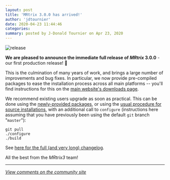 ```yaml
---
layout: post
title: 'MRtrix 3.0.0 has arrived!'
author: 'jdtournier'
date: 2020-04-23 11:44:46
categories:
summary: posted by J-Donald Tournier on Apr 23, 2020
---
```

![release](https://community.mrtrix.org/uploads/default/original/2X/7/72f721cb630e57b9cded13c39cd0870e649554a0.jpeg) 

**We are pleased to announce the immediate full release of *MRtrix* 3.0.0** - our first production release! :tada:

This is the culmination of many years of work, and brings a large number of improvements and bug fixes. In particular, we now provide pre-compiled packages to ease the installation process across all main platforms -- you'll find instructions for this on the [main website's downloads page](https://www.mrtrix.org/download/).

We recommend existing users upgrade as soon as practical. This can be done using the [newly-provided packages](https://www.mrtrix.org/download/), or using the [usual procedure for source installations](https://mrtrix.readthedocs.io/en/3.0.0/installation/build_from_source.html#keeping-mrtrix3-up-to-date), with an additional call to  `configure` (instructions here assuming that you have previously been using the default `git` branch "`master`"):

```
git pull
./configure
./build
```

See [here for the full (and very long) changelog](https://community.mrtrix.org/t/mrtrix-3-0-rc3-3-0-0-changelog/3552). 

All the best from the  *MRtrix3*  team!

---

*[View comments on the community site](https://community.mrtrix.org/t/3558)*

            